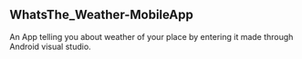 ## WhatsThe_Weather-MobileApp
An App telling you about weather of your place by entering it made through Android visual studio.
